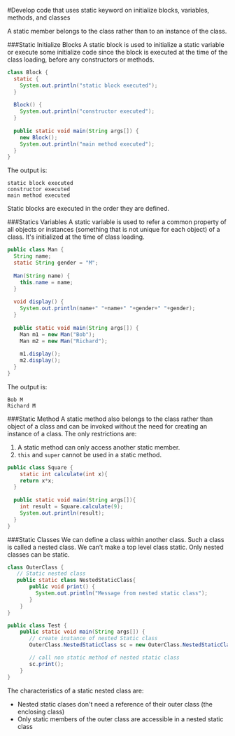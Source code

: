 #Develop code that uses static keyword on initialize blocks, variables, methods, and classes

A static member belongs to the class rather than to an instance of the class.

###Static Initialize Blocks
A static block is used to initialize a static variable or execute some initialize code since the block is executed at the time of the class loading, before any constructors or methods.
````java
class Block {  
  static {  
    System.out.println("static block executed"); 
  }
  
  Block() {
    System.out.println("constructor executed"); 
  }
  
  public static void main(String args[]) {
    new Block();
    System.out.println("main method executed"); 
  }
} 
````
The output is:
````
static block executed
constructor executed
main method executed
````
Static blocks are executed in the order they are defined.

###Statics Variables
A static variable is used to refer a common property of all objects or instances (something that is not unique for each object)  of a class. It's initialized at the time of class loading.
````java
public class Man {
  String name;
  static String gender = "M";
  
  Man(String name) {
    this.name = name;
  }
  
  void display() {
    System.out.println(name+" "+name+" "+gender+" "+gender);
  }  
  
  public static void main(String args[]) {
    Man m1 = new Man("Bob");
    Man m2 = new Man("Richard");
    
    m1.display();
    m2.display();
  }
}
````
The output is:
````
Bob M
Richard M
````

###Static Method
A static method also belongs to the class rather than object of a class and can be invoked without the need for creating an instance of a class. The only restrictions are:
1. A static method can only access another static  member.
2. `this` and `super` cannot be used in a static method.
````java
public class Square {  
    static int calculate(int x){  
    return x*x;  
  }  
  
  public static void main(String args[]){  
    int result = Square.calculate(9);  
    System.out.println(result);  
  }  
} 
````

###Static Classes
We can define a class within another class. Such a class is called a nested class. We can’t make a top level class static. Only nested classes can be static.

````java
class OuterClass {
   // Static nested class
   public static class NestedStaticClass{
       public void print() { 
         System.out.println("Message from nested static class"); 
       }
    }
} 

public class Test {
    public static void main(String args[]) {
       // create instance of nested Static class
       OuterClass.NestedStaticClass sc = new OuterClass.NestedStaticClass();

       // call non static method of nested static class
       sc.print();
    }
}
````

The characteristics of a static nested class are:
* Nested static clases don't need a reference of their outer class (the enclosing class)
* Only static members of the outer class are accessible in a nested static class
